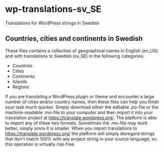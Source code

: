 # wp-translations-sv_SE
Translations for WordPress strings in Swedish

## Countries, cities and continents in Swedish

These files contains a collection of geographical names in English (en_US) and with translations to Swedish (sv_SE) in the following categories:
- Countries
- Cities
- Continents
- Islands
- Regions

If you are translating a WordPress plugin or theme and encounter a large number of cities and/or country names, then these files can help you finish your task much quicker.
Simply download either the editable .po-file or the machine-readable .mo-file to your computer and then import it into your translation project at https://translate.wordpress.org/. The platform is able to import any of these two formats. Sometimes the .mo-file may work better, simply since it is smaller.
When you import translations to https://translate.wordpress.org/ the platform will simply disregard strings that don't match 100% with any project string in your source language, so this operation is virtually risk-free.

